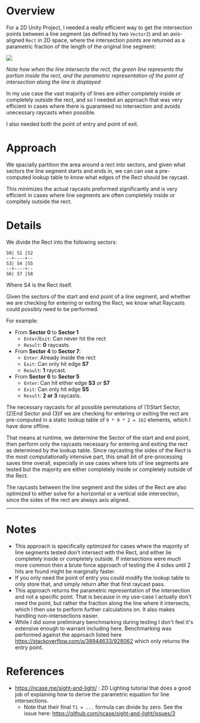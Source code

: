 # Overview

For a 2D Unity Project, I needed a really efficient way to get the intersection points between a line segment (as defined by two `Vector2`) and an axis-aligned `Rect` in 2D space, where the intersection points are returned as a parametric fraction of the length of the original line segment:

![](https://i.imgur.com/XL6NVkd.gif)

_Note how when the line intersects the rect, the green line represents the portion inside the rect, and the parametric representation of the point of intersection along the line is displayed_

In my use case the vast majority of lines are *either* completely inside *or* completely outside the rect, and so I needed an approach that was very efficient in cases where there is guaranteed no intersection and avoids unecessary raycasts when possible.

I also needed both the point of entry and point of exit.


# Approach

We spacially partition the area around a rect into sectors, and given what sectors the line segment starts and ends in, we can can use a pre-computed lookup table to know what edges of the Rect should be raycast.

This minimizes the actual raycasts preformed significantly and is very efficient in cases where line segments are often completely inside or compltely outside the rect.

# Details

We divide the Rect into the following sectors:
```
S0| S1 |S2
--+----+--
S3| S4 |S5
--+----+--
S6| S7 |S8
```
Where S4 is the Rect itself.

Given the sectors of the start and end point of a line segment, and whether we are checking for entering or exiting the Rect, we know what Raycasts could possibly need to be performed.

For example:
- From **Sector 0** to **Sector 1**
  - `Enter`/`Exit`: Can never hit the rect 
  - `Result`: **0** raycasts.
- From **Sector 4** to **Sector 7**: 
  - `Enter`: Already inside the rect
  - `Exit`: Can only hit edge **S7**
  - `Result`: **1** raycast.
- From **Sector 6** to **Sector 5**
  - `Enter`: Can hit either edge **S3** *or* **S7** 
  - `Exit`: Can only hit edge **S5**
  - `Result`: **2 or 3** raycasts.

The necessary raycasts for all possible permutations of (1)Start Sector, (2)End Sector and (3)if we are checking for entering or exiting the rect are pre-computed in a static lookup table of `9 * 9 * 2 = 162` elements, which I have done offline.

That means at runtime, we determine the Sector of the start and end point, then perform only the raycasts necessary for entering and exiting the rect as determined by the lookup table. Since raycasting the sides of the Rect is the most computationally intensive part, this small bit of pre-processing saves time overall, especially in use cases where lots of line segments are tested but the majority are either completely inside or completely outside of the Rect.

The raycasts between the line segment and the sides of the Rect are also optimized to either solve for a horizontal or a vertical side intersection, since the sides of the rect are always axis aligned.

-----

# Notes
- This approach is specifically optimized for cases where the majority of line segments tested don't intersect with the Rect, and either lie completely inside or completely outside. If intersections were much more common then a brute force approach of testing the 4 sides until 2 hits are found might be marginally faster.
- If you only need the point of entry you could modify the lookup table to only store that, and simply return after that first raycast pass.
- This approach returns the parametric representation of the intersection and not a specific point. That is because in my use-case I actually don't need the point, but rather the fraction along the line where it intersects, which I then use to perform further calculations on. It also makes handling non-intersections easier.
- While I did some preliminary benchmarking during testing I don't feel it's extensive enough to warrant including here. Benchmarking was performed against the approach listed here https://stackoverflow.com/a/38944633/928062 which only returns the entry point.

# References
- https://ncase.me/sight-and-light/ : 2D Lighting tutorial that does a good job of explaining how to derive the parametric equation for line intersections. 
  - Note that their final `T1 = ...` formula can divide by zero. See the issue here: https://github.com/ncase/sight-and-light/issues/3